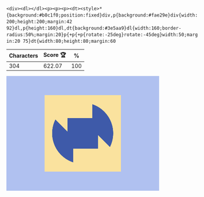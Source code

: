 `<div><dl></dl><p><p><p><dt><style>*{background:#b0c1f0;position:fixed}div,p{background:#fae29e}div{width:200;height:200;margin:42 92}dl,p{height:160}dl,dt{background:#3e5aa9}dl{width:160;border-radius:50%;margin:20}p{+p{+p{rotate:-25deg}rotate:-45deg}width:50;margin:20 75}dt{width:80;height:80;margin:60`

| Characters | Score 🏆 | %   |
| ---------- | -------- | --- |
| 304        | 622.07   | 100 |

![](/2025/Sep2025/25/20250925.png)
